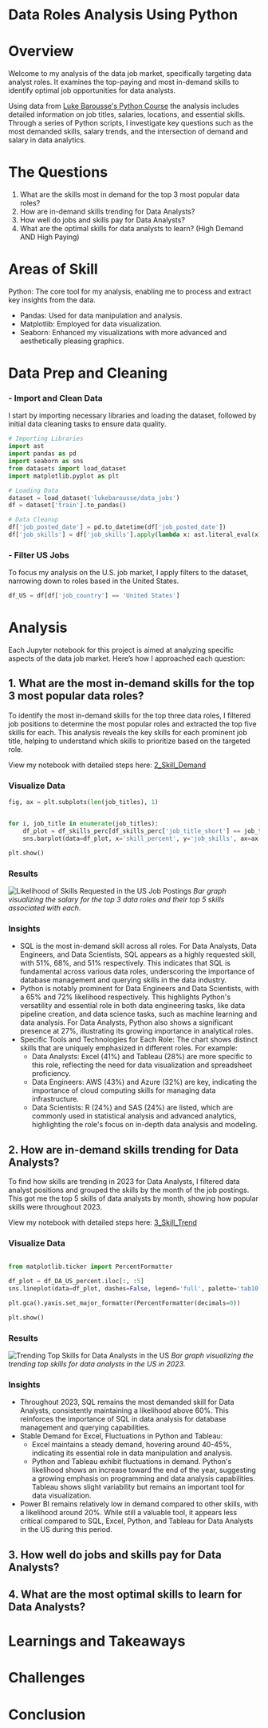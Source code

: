 # Data Roles Analysis Using Python

# Overview

Welcome to my analysis of the data job market, specifically targeting data analyst roles. It examines the top-paying and most in-demand skills to identify optimal job opportunities for data analysts.

Using data from [Luke Barousse's Python Course](https://lukebarousse.com/python)  the analysis includes detailed information on job titles, salaries, locations, and essential skills. Through a series of Python scripts, I investigate key questions such as the most demanded skills, salary trends, and the intersection of demand and salary in data analytics.

# The Questions

1. What are the skills most in demand for the top 3 most popular data roles?
2. How are in-demand skills trending for Data Analysts?
3. How well do jobs and skills pay for Data Analysts?
4. What are the optimal skills for data analysts to learn? (High Demand AND High Paying) 

# Areas of Skill

Python: The core tool for my analysis, enabling me to process and extract key insights from the data.
  - Pandas: Used for data manipulation and analysis.
  - Matplotlib: Employed for data visualization.
  - Seaborn: Enhanced my visualizations with more advanced and aesthetically pleasing graphics.

# Data Prep and Cleaning
  ### - Import and Clean Data
  I start by importing necessary libraries and loading the dataset, followed by initial data cleaning tasks to ensure data quality.


```python
# Importing Libraries
import ast
import pandas as pd
import seaborn as sns
from datasets import load_dataset
import matplotlib.pyplot as plt  

# Loading Data
dataset = load_dataset('lukebarousse/data_jobs')
df = dataset['train'].to_pandas()

# Data Cleanup
df['job_posted_date'] = pd.to_datetime(df['job_posted_date'])
df['job_skills'] = df['job_skills'].apply(lambda x: ast.literal_eval(x) if pd.notna(x) else x)
```
  ### - Filter US Jobs
  To focus my analysis on the U.S. job market, I apply filters to the dataset, narrowing down to roles based in the United States.

```python
df_US = df[df['job_country'] == 'United States']

```
# Analysis
Each Jupyter notebook for this project is aimed at analyzing specific aspects of the data job market. 
Here’s how I approached each question:

## 1. What are the most in-demand skills for the top 3 most popular data roles?
To identify the most in-demand skills for the top three data roles, I filtered job positions to determine the most popular roles and extracted the top five skills for each. This analysis reveals the key skills for each prominent job title, helping to understand which skills to prioritize based on the targeted role.

View my notebook with detailed steps here: [2_Skill_Demand](https://github.com/julielsa/Python-data-roles-analysis/blob/main/2_Skill_Demand.ipynb)

### Visualize Data

```python
fig, ax = plt.subplots(len(job_titles), 1)


for i, job_title in enumerate(job_titles):
    df_plot = df_skills_perc[df_skills_perc['job_title_short'] == job_title].head(5)[::-1]
    sns.barplot(data=df_plot, x='skill_percent', y='job_skills', ax=ax[i], hue='skill_count', palette='dark:b_r')

plt.show()
```
### Results
![Likelihood of Skills Requested in the US Job Postings](https://github.com/julielsa/Python-data-roles-analysis/blob/main/Visualization%20images/Likelihood%20of%20skills%20in%20US.png)
*Bar graph visualizing the salary for the top 3 data roles and their top 5 skills associated with each.*

### Insights
  - SQL is the most in-demand skill across all roles. For Data Analysts, Data Engineers, and Data Scientists, SQL appears as a highly requested skill, with 51%, 68%, and 51% respectively. This indicates that SQL is fundamental across various data roles, underscoring the importance of database management and querying skills in the data industry.
  - Python is notably prominent for Data Engineers and Data Scientists, with a 65% and 72% likelihood respectively. This highlights Python's versatility and essential role in both data engineering tasks, like data pipeline creation, and data science tasks, such as machine learning and data analysis. For Data Analysts, Python also shows a significant presence at 27%, illustrating its growing importance in analytical roles.
  - Specific Tools and Technologies for Each Role: The chart shows distinct skills that are uniquely emphasized in different roles. For example:
    - Data Analysts: Excel (41%) and Tableau (28%) are more specific to this role, reflecting the need for data visualization and spreadsheet proficiency.
    - Data Engineers: AWS (43%) and Azure (32%) are key, indicating the importance of cloud computing skills for managing data infrastructure.
    - Data Scientists: R (24%) and SAS (24%) are listed, which are commonly used in statistical analysis and advanced analytics, highlighting the role's focus on in-depth data analysis and modeling.

## 2. How are in-demand skills trending for Data Analysts?
To find how skills are trending in 2023 for Data Analysts, I filtered data analyst positions and grouped the skills by the month of the job postings. This got me the top 5 skills of data analysts by month, showing how popular skills were throughout 2023.

View my notebook with detailed steps here: [3_Skill_Trend](https://github.com/julielsa/Python-data-roles-analysis/blob/main/3_Skill_Trend.ipynb)

### Visualize Data

```python

from matplotlib.ticker import PercentFormatter

df_plot = df_DA_US_percent.iloc[:, :5]
sns.lineplot(data=df_plot, dashes=False, legend='full', palette='tab10')

plt.gca().yaxis.set_major_formatter(PercentFormatter(decimals=0))

plt.show()

```

### Results
![Trending Top Skills for Data Analysts in the US](https://github.com/julielsa/Python-data-roles-analysis/blob/main/Visualization%20images/Top%20trending%20skills.png)
*Bar graph visualizing the trending top skills for data analysts in the US in 2023.*

### Insights
  - Throughout 2023, SQL remains the most demanded skill for Data Analysts, consistently maintaining a likelihood above 60%. This reinforces the importance of SQL in data analysis for database management and querying capabilities.
  - Stable Demand for Excel, Fluctuations in Python and Tableau:
      - Excel maintains a steady demand, hovering around 40-45%, indicating its essential role in data manipulation and analysis.
      - Python and Tableau exhibit fluctuations in demand. Python's likelihood shows an increase toward the end of the year, suggesting a growing emphasis on programming and data analysis capabilities. Tableau shows slight variability but remains an important tool for data visualization.
   - Power BI remains relatively low in demand compared to other skills, with a likelihood around 20%. While still a valuable tool, it appears less critical compared to SQL, Excel, Python, and Tableau for Data Analysts in the US during this period.

## 3. How well do jobs and skills pay for Data Analysts?
## 4. What are the most optimal skills to learn for Data Analysts?

# Learnings and Takeaways

# Challenges

# Conclusion
